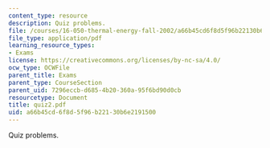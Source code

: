 ```yaml
---
content_type: resource
description: Quiz problems.
file: /courses/16-050-thermal-energy-fall-2002/a66b45cd6f8d5f96b22130b6e2191500_quiz2.pdf
file_type: application/pdf
learning_resource_types:
- Exams
license: https://creativecommons.org/licenses/by-nc-sa/4.0/
ocw_type: OCWFile
parent_title: Exams
parent_type: CourseSection
parent_uid: 7296eccb-d685-4b20-360a-95f6bd90d0cb
resourcetype: Document
title: quiz2.pdf
uid: a66b45cd-6f8d-5f96-b221-30b6e2191500
---
```

Quiz problems.